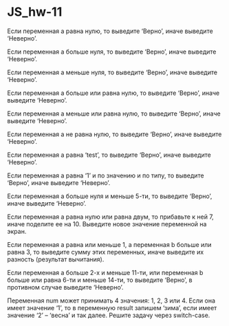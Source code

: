 # JS_hw-11
Если переменная a равна нулю, то выведите ‘Верно’, иначе выведите ‘Неверно’.

Если переменная a больше нуля, то выведите ‘Верно’, иначе выведите ‘Неверно’.

Если переменная a меньше нуля, то выведите ‘Верно’, иначе выведите ‘Неверно’.

Если переменная a больше или равна нулю, то выведите ‘Верно’, иначе выведите ‘Неверно’.

Если переменная a меньше или равна нулю, то выведите ‘Верно’, иначе выведите ‘Неверно’.

Если переменная a не равна нулю, то выведите ‘Верно’, иначе выведите ‘Неверно’.

Если переменная a равна ‘test’, то выведите ‘Верно’, иначе выведите ‘Неверно’.

Если переменная a равна ‘1’ и по значению и по типу, то выведите ‘Верно’, иначе выведите ‘Неверно’.

Если переменная a больше нуля и меньше 5-ти, то выведите ‘Верно’, иначе выведите ‘Неверно’.

Если переменная a равна нулю или равна двум, то прибавьте к ней 7, иначе поделите ее на 10. Выведите новое значение переменной на экран.

Если переменная a равна или меньше 1, а переменная b больше или равна 3, то выведите сумму этих переменных, иначе выведите их разность (результат вычитания).

Если переменная a больше 2-х и меньше 11-ти, или переменная b больше или равна 6-ти и меньше 14-ти, то выведите ‘Верно’, в противном случае выведите ‘Неверно’.

Переменная num может принимать 4 значения: 1, 2, 3 или 4. Если она имеет значение ‘1’, то в переменную result запишем ‘зима’, если имеет значение ‘2’ – ‘весна’ и так далее. Решите задачу через switch-case.
